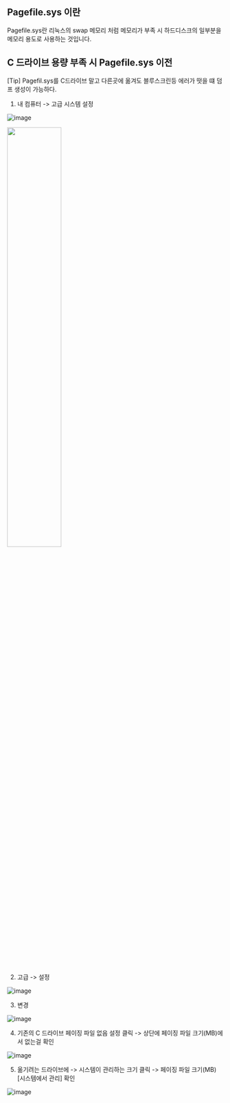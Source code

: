 ## Pagefile.sys 이란

Pagefile.sys란 리눅스의 swap 메모리 처럼 메모리가 부족 시 하드디스크의 일부분을 메모리 용도로 사용하는 것입니다.


## C 드라이브 용량 부족 시 Pagefile.sys 이전

[Tip] Pagefil.sys를 C드라이브 말고 다른곳에 옮겨도 블루스크린등 에러가 떳을 떄 덤프 생성이 가능하다.

1. 내 컴퓨터 -> 고급 시스템 설정

![image](https://user-images.githubusercontent.com/38831314/125555306-7b36c4d0-3234-472b-a233-1ec27db66be7.png)

<img src="https://user-images.githubusercontent.com/38831314/125555306-7b36c4d0-3234-472b-a233-1ec27db66be7.png" width="50%" height="50%"/>


2. 고급 -> 설정

![image](https://user-images.githubusercontent.com/38831314/125555349-dbf68f88-0cca-48ed-bb8f-5243ae4dc080.png)

3. 변경

![image](https://user-images.githubusercontent.com/38831314/125555399-7aaa48d7-9df6-4d7d-a4c1-6bc278f3217b.png)

4. 기존의 C 드라이브 페이징 파일 없음 설정 클릭 -> 상단에 페이징 파일 크기(MB)에서 없는걸 확인

![image](https://user-images.githubusercontent.com/38831314/125555430-d78f3430-f2de-4f58-b2f2-9f8c6cc736a5.png)

5. 옮기려는 드라이브에 -> 시스템이 관리하는 크기 클릭 -> 페이징 파일 크기(MB) [시스템에서 관리] 확인 

![image](https://user-images.githubusercontent.com/38831314/125555537-f6421140-980a-428e-bac0-5f22ed3ab984.png)

